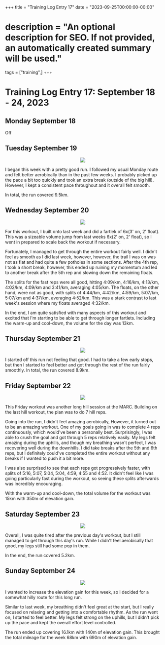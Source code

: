 +++
title = "Training Log Entry 17"
date = "2023-09-25T00:00:00-00:00"
# description = "An optional description for SEO. If not provided, an automatically created summary will be used."
tags = ["training",]
+++


# Training Log Entry 17:  September 18 - 24, 2023

## Monday September 18

Off

## Tuesday September 19

<div style="text-align:center"><img src="/images/posts/training/2023/17/1.png.webp" /></div>

I began this week with a pretty good run.
I followed my usual Monday route and felt better aerobically than in the past few weeks.
I probably picked up the pace a bit too quickly and took an extra break (outside of the big hill).
However, I kept a consistent pace throughout and it overall felt smooth.

In total, the run covered 9.5km.

## Wednesday September 20

<div style="text-align:center"><img src="/images/posts/training/2023/17/2.png.webp" /></div>

For this workout, I built onto last week and did a fartlek of 6x(3' on, 2' float).
This was a sizeable volume jump from last weeks 6x(2' on, 2' float), so I went in prepared to scale back the workout if necessary.

Fortunately, I managed to get through the entire workout fairly well.
I didn't feel as smooth as I did last week, however, however, the trail I was on was not as flat and had quite a few potholes in some sections.
After the 4th rep, I took a short break, however, this ended up ruining my momentum and led to another break after the 5th rep and slowing down the remaining floats.

The splits for the fast reps were all good, hitting 4:09/km, 4:16/km, 4:13/km, 4:02/km, 4:09/km and 3:41/km, averaging 4:05/km.
The floats, on the other hand, were not as good, with splits of 4:44/km, 4:42/km, 4:59/km, 5:07/km, 5:07/km and 4:37/km, averaging 4:52/km.
This was a stark contrast to last week's session where my floats averaged 4:32/km.

In the end, I am quite satisfied with many aspects of this workout and excited that I'm starting to be able to get through longer fartlets.
Including the warm-up and cool-down, the volume for the day was 13km.

## Thursday September 21

<div style="text-align:center"><img src="/images/posts/training/2023/17/3.png.webp" /></div>

I started off this run not feeling that good.
I had to take a few early stops, but then I started to feel better and got through the rest of the run fairly smoothly.
In total, the run covered 8.9km.

## Friday September 22

<div style="text-align:center"><img src="/images/posts/training/2023/17/4.png.webp" /></div>

This Friday workout was another long hill session at the MARC.
Building on the last hill workout, the plan was to do 7 hill reps.

Going into the run, I didn't feel amazing aerobically,
However, it turned out to be an amazing workout.
One of my goals going in was to complete 4 reps continuously, which would've been a personally best.
Surprisingly, I was able to crush the goal and got through 5 reps relatively easily.
My legs felt amazing during the uphills, and though my breathing wasn't perfect, I was recovering well during the downhills.
I did take breaks after the 5th and 6th reps, but I definitely could've completed the entire workout without any breaks if I wanted to push it a bit more.

I was also surprised to see that each reps got progressively faster, with splits of 5:16, 5:07, 5:04, 5:04, 4:59, 4:55 and 4:52.
It didn't feel like I was going particularly fast during the workout, so seeing these splits afterwards was incredibly encouraging.

With the warm-up and cool-down, the total volume for the workout was 15km with 350m of elevation gain.


## Saturday September 23

<div style="text-align:center"><img src="/images/posts/training/2023/17/5.png.webp" /></div>

Overall, I was quite tired after the previous day's workout, but I still managed to get through this day's run.
While I didn't feel aerobically that good, my legs still had some pop in them.

In the end, the run covered 5.2km.

## Sunday September 24

<div style="text-align:center"><img src="/images/posts/training/2023/17/6.png.webp" /></div>

I wanted to increase the elevation gain for this week, so I decided for a somewhat hilly route for this long run.

Similar to last week, my breathing didn't feel great at the start, but I really focused on relaxing and getting into a comfortable rhythm.
As the run went on, I started to feel better. 
My legs felt strong on the uphills, but I didn't pick up the pace and kept the overall effort level controlled.

The run ended up covering 16.1km with 140m of elevation gain.
This brought the total mileage for the week 68km with 690m of elevation gain.
